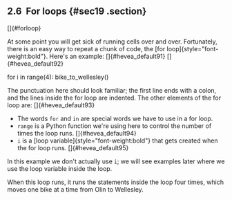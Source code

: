 ﻿2.6  For loops {#sec19 .section}
--------------

[]{#forloop}

At some point you will get sick of running cells over and over.
Fortunately, there is an easy way to repeat a chunk of code, the [for
loop]{style="font-weight:bold"}. Here's an example: []{#hevea_default91}
[]{#hevea_default92}

for i in range(4): bike\_to\_wellesley()

The punctuation here should look familiar; the first line ends with a
colon, and the lines inside the for loop are indented. The other
elements of the for loop are: []{#hevea_default93}

-   The words `for` and `in` are special words we have to use in a for
    loop.
-   `range` is a Python function we're using here to control the number
    of times the loop runs. []{#hevea_default94}
-   `i` is a [loop variable]{style="font-weight:bold"} that gets created
    when the for loop runs. []{#hevea_default95}

In this example we don't actually use `i`; we will see examples later
where we use the loop variable inside the loop.

When this loop runs, it runs the statements inside the loop four times,
which moves one bike at a time from Olin to Wellesley.

